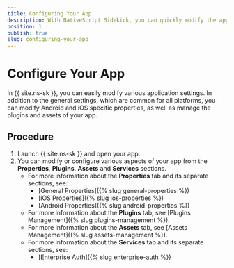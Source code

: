 ```yaml
---
title: Configuring Your App
description: With NativeScript Sidekick, you can quickly modify the app version, add plugins, or easily personalize your app for iOS and Android devices.
position: 1
publish: true
slug: configuring-your-app
---
```


# Configure Your App

In {{ site.ns-sk }}, you can easily modify various application settings. In addition to the general settings, which are common for all platforms, you can modify Android and iOS specific properties, as well as manage the plugins and assets of your app.

## Procedure

1. Launch {{ site.ns-sk }} and open your app.
1. You can modify or configure various aspects of your app from the **Properties**, **Plugins**, **Assets** and **Services** sections.
   + For more information about the **Properties** tab and its separate sections, see:
     - [General Properties]({% slug general-properties %})
     - [iOS Properties]({% slug ios-properties %})
     - [Android Properties]({% slug android-properties %})
   + For more information about the **Plugins** tab, see [Plugins Management]({% slug plugins-management %}).
   + For more information about the **Assets** tab, see [Assets Management]({% slug assets-management %}).
   + For more information about the **Services** tab and its separate sections, see:
     - [Enterprise Auth]({% slug enterprise-auth %})
